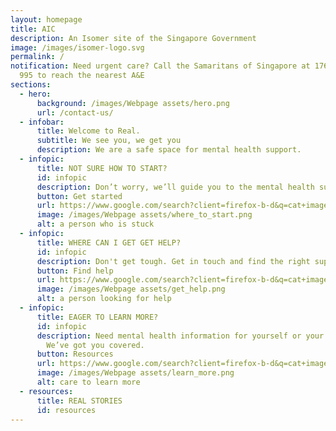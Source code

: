 ```yaml
---
layout: homepage
title: AIC
description: An Isomer site of the Singapore Government
image: /images/isomer-logo.svg
permalink: /
notification: Need urgent care? Call the Samaritans of Singapore at 1767, or use
  995 to reach the nearest A&E
sections:
  - hero:
      background: /images/Webpage assets/hero.png
      url: /contact-us/
  - infobar:
      title: Welcome to Real.
      subtitle: We see you, we get you
      description: We are a safe space for mental health support.
  - infopic:
      title: NOT SURE HOW TO START?
      id: infopic
      description: Don’t worry, we’ll guide you to the mental health support you need.
      button: Get started
      url: https://www.google.com/search?client=firefox-b-d&q=cat+image#vhid=t654uuOejPehfM&vssid=l
      image: /images/Webpage assets/where_to_start.png
      alt: a person who is stuck
  - infopic:
      title: WHERE CAN I GET GET HELP?
      id: infopic
      description: Don't get tough. Get in touch and find the right support.
      button: Find help
      url: https://www.google.com/search?client=firefox-b-d&q=cat+image#vhid=t654uuOejPehfM&vssid=l
      image: /images/Webpage assets/get_help.png
      alt: a person looking for help
  - infopic:
      title: EAGER TO LEARN MORE?
      id: infopic
      description: Need mental health information for yourself or your loved ones?
        We’ve got you covered.
      button: Resources
      url: https://www.google.com/search?client=firefox-b-d&q=cat+image#vhid=t654uuOejPehfM&vssid=l
      image: /images/Webpage assets/learn_more.png
      alt: care to learn more
  - resources:
      title: REAL STORIES
      id: resources
---
```

